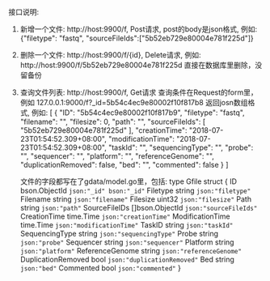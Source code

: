 接口说明:
1. 新增一个文件: http://host:9900/f, Post请求, post的body是json格式, 例如:
   {"filetype": "fastq", "sourceFileIds":["5b52eb729e80004e781f225d"]}
2. 删除一个文件: http://host:9900/f/{id}, Delete请求, 例如:
   http://host:9900/f/5b52eb729e80004e781f225d
   直接在数据库里删除，没留备份
3. 查询文件列表: http://host:9900/f, Get请求
   查询条件在Request的form里，例如 127.0.0.1:9000/f?_id=5b54c4ec9e80002f10f817b8
   返回josn数组格式, 例如:
    [
        {
            "ID": "5b54c4ec9e80002f10f817b9",
            "filetype": "fastq",
            "filename": "",
            "filesize": 0,
            "path": "",
            "sourceFileIds": [
                "5b52eb729e80004e781f225d"
            ],
            "creationTime": "2018-07-23T01:54:52.309+08:00",
            "modificationTime": "2018-07-23T01:54:52.309+08:00",
            "taskId": "",
            "sequencingType": "",
            "probe": "",
            "sequencer": "",
            "platform": "",
            "referenceGenome": "",
            "duplicationRemoved": false,
            "bed": "",
            "commented": false
        }
    ]

    文件的字段都写在了gdata/model.go里，包括:
    type Gfile struct {
        ID                 bson.ObjectId   `json:"_id" bson:"_id"`
        Filetype           string          `json:"filetype"`
        Filename           string          `json:"filename"`
        Filesize           uint32          `json:"filesize"`
        Path               string          `json:"path"`
        SourceFileIDs      []bson.ObjectId `json:"sourceFileIds"`
        CreationTime       time.Time       `json:"creationTime"`
        ModificationTime   time.Time       `json:"modificationTime"`
        TaskID             string          `json:"taskId"`
        SequencingType     string          `json:"sequencingType"`
        Probe              string          `json:"probe"`
        Sequencer          string          `json:"sequencer"`
        Platform           string          `json:"platform"`
        ReferenceGenome    string          `json:"referenceGenome"`
        DuplicationRemoved bool            `json:"duplicationRemoved"`
        Bed                string          `json:"bed"`
        Commented          bool            `json:"commented"`
    }
